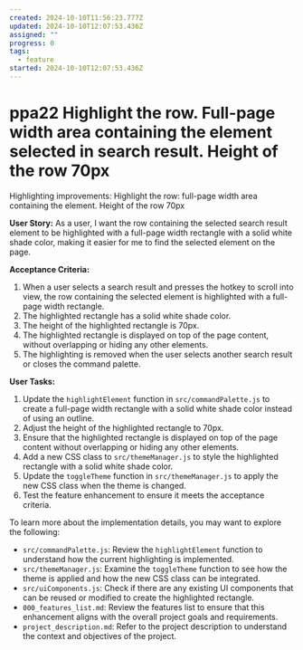 ```yaml
---
created: 2024-10-10T11:56:23.777Z
updated: 2024-10-10T12:07:53.436Z
assigned: ""
progress: 0
tags:
  - feature
started: 2024-10-10T12:07:53.436Z
---
```


# ppa22 Highlight the row. Full-page width area containing the element selected in search result. Height of the row 70px

Highlighting improvements: Highlight the row: full-page width area containing the element. Height of the row 70px


**User Story:**
As a user, I want the row containing the selected search result element to be highlighted with a full-page width rectangle with a solid white shade color, making it easier for me to find the selected element on the page.

**Acceptance Criteria:**

1. When a user selects a search result and presses the hotkey to scroll into view, the row containing the selected element is highlighted with a full-page width rectangle.
2. The highlighted rectangle has a solid white shade color.
3. The height of the highlighted rectangle is 70px.
4. The highlighted rectangle is displayed on top of the page content, without overlapping or hiding any other elements.
5. The highlighting is removed when the user selects another search result or closes the command palette.

**User Tasks:**

1. Update the `highlightElement` function in `src/commandPalette.js` to create a full-page width rectangle with a solid white shade color instead of using an outline.
2. Adjust the height of the highlighted rectangle to 70px.
3. Ensure that the highlighted rectangle is displayed on top of the page content without overlapping or hiding any other elements.
4. Add a new CSS class to `src/themeManager.js` to style the highlighted rectangle with a solid white shade color.
5. Update the `toggleTheme` function in `src/themeManager.js` to apply the new CSS class when the theme is changed.
6. Test the feature enhancement to ensure it meets the acceptance criteria.

To learn more about the implementation details, you may want to explore the following:

* `src/commandPalette.js`: Review the `highlightElement` function to understand how the current highlighting is implemented.
* `src/themeManager.js`: Examine the `toggleTheme` function to see how the theme is applied and how the new CSS class can be integrated.
* `src/uiComponents.js`: Check if there are any existing UI components that can be reused or modified to create the highlighted rectangle.
* `000_features_list.md`: Review the features list to ensure that this enhancement aligns with the overall project goals and requirements.
* `project_description.md`: Refer to the project description to understand the context and objectives of the project.
